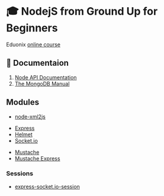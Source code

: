 # :mortar_board: NodejS from Ground Up for Beginners

Eduonix [online course][course]

## :blue_book: Documentaion

1. [Node API Documentation](https://nodejs.org/api/)
2. [The MongoDB Manual](https://docs.mongodb.com/manual/)

## Modules

- [node-xml2js](https://www.npmjs.com/package/xml2js)

* [Express](https://expressjs.com/)
* [Helmet](https://helmetjs.github.io/)
* [Socket.io](https://socket.io/)

- [Mustache ](http://mustache.github.io/)
- [Mustache Express](https://github.com/bryanburgers/node-mustache-express#readme)

### Sessions

- [express-socket.io-session](https://www.npmjs.com/package/express-socket.io-session)

[course]: https://www.eduonix.com/dashboard/nodejs-from-ground-up-for-beginners
